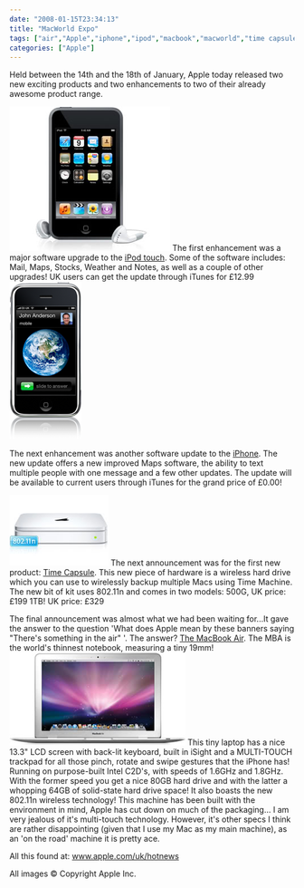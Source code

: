 ```yaml
---
date: "2008-01-15T23:34:13"
title: "MacWorld Expo"
tags: ["air","Apple","iphone","ipod","macbook","macworld","time capsule","time machine","touch"]
categories: ["Apple"]
---
```


Held between the 14th and the 18th of January, Apple today released two new exciting products and two enhancements to two of their already awesome product range.

![alt text](ipodtouch-hero.jpg "")
The first enhancement was a major software upgrade to the [iPod touch][2]. Some of the software includes: Mail, Maps, Stocks, Weather and Notes, as well as a couple of other upgrades! UK users can get the update through iTunes for £12.99
![alt text](o2-top-iphone.png "")

The next enhancement was another software update to the [iPhone][4]. The new update offers a new improved Maps software, the ability to text multiple people with one message and a few other updates. The update will be available to current users through iTunes for the grand price of £0.00!

![alt text](MB276_lm.jpg "")
The next announcement was for the first new product: [Time Capsule][5]. This new piece of hardware is a wireless hard drive which you can use to wirelessly backup multiple Macs using Time Machine. The new bit of kit uses 802.11n and comes in two models:
500G, UK price: £199
1TB! UK price: £329

The final announcement was almost what we had been waiting for...It gave the answer to the question 'What does Apple mean by these banners saying "There's something in the air" '. The answer? [The MacBook Air][6]. The MBA is the world's thinnest notebook, measuring a tiny 19mm!
![alt text](product-air.jpg "")
This tiny laptop has a nice 13.3" LCD screen with back-lit keyboard, built in iSight and a MULTI-TOUCH trackpad for all those pinch, rotate and swipe gestures that the iPhone has! Running on purpose-built Intel C2D's, with speeds of 1.6GHz and 1.8GHz. With the former speed you get a nice 80GB hard drive and with the latter a whopping 64GB of solid-state hard drive space! It also boasts the new 802.11n wireless technology!
This machine has been built with the environment in mind, Apple has cut down on much of the packaging...
I am very jealous of it's multi-touch technology. However, it's other specs I think are rather disappointing (given that I use my Mac as my main machine), as an 'on the road' machine it is pretty ace.

All this found at: [www.apple.com/uk/hotnews
][8]

All images © Copyright Apple Inc.

  [1]: http://www.apple.com/uk/ipodtouch/
  [2]: http://www.apple.com/uk/ipodtouch/
  [3]: http://www.apple.com/uk/iphone/
  [4]: http://www.apple.com/uk/iphone/
  [5]: http://www.apple.com/uk/timecapsule/
  [6]: http://www.apple.com/uk/macbookair/
  [7]: http://www.apple.com/uk/macbookair/
  [8]: http://www.apple.com/uk/hotnews/
